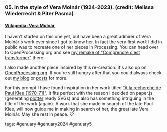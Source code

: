 ### 05. In the style of Vera Molnár (1924-2023). (credit: Melissa Wiederrecht & Piter Pasma)

#### [Wikipedia: Vera Molnár](https://en.wikipedia.org/wiki/Vera_Moln%C3%A1r)

I haven't started on this one yet, but have been a great admirer of Vera Molnár's work ever since I got to know her.
In fact the very first _work_ I did in public was to recreate one of her pieces in Processing. You can head over to OpenProcessing.org and see [my remake of "Comprendre c'est transformer"](https://openprocessing.org/sketch/1857733) there.

I also made another piece inspired by this re-creation. It's also up on [OpenProcessing.org](https://openprocessing.org/sketch/1986467). If you're still hungry after that you could always check out [my blog](https://www.d17e.dev/blog/) or [posts](https://www.d17e.dev/posts/) for more.

For this prompt I have found inspiration in her work titled ["À la recherche de Paul Klee (1970-71)"](https://dam.org/museum/artists_ui/artists/molnar-vera/a-la-recherche-de-paul-klee/).
It fits perfect with the reason I decided on paper.js (generating [plotter](https://www.axidraw.com/) ready SVGs) and also has something intriguing in the title of the work (again).
A work that she made in search of the late Paul Klee, will now guide me in making in search of her, the great late Vera Molnár. May she rest in peace. &#x2661;

tags: #genuary #genuary2024 #genuary5
